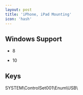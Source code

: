 ```yaml
---
layout: post
title: 'iPhone, iPad Mounting'
icon: 'hash'
---
```


## Windows Support

- 8

- 10



## Keys

SYSTEM\ControlSet001\Enum\USB\


